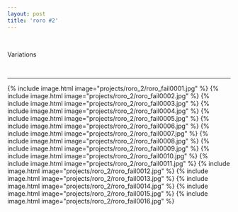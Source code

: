 ```yaml
---
layout: post
title: 'roro #2'
---
```

 <br>

 Variations

 <br>

---
{% include image.html image="projects/roro_2/roro_fail0001.jpg" %}
{% include image.html image="projects/roro_2/roro_fail0002.jpg" %}
{% include image.html image="projects/roro_2/roro_fail0003.jpg" %}
{% include image.html image="projects/roro_2/roro_fail0004.jpg" %}
{% include image.html image="projects/roro_2/roro_fail0005.jpg" %}
{% include image.html image="projects/roro_2/roro_fail0006.jpg" %}
{% include image.html image="projects/roro_2/roro_fail0007.jpg" %}
{% include image.html image="projects/roro_2/roro_fail0008.jpg" %}
{% include image.html image="projects/roro_2/roro_fail0009.jpg" %}
{% include image.html image="projects/roro_2/roro_fail0010.jpg" %}
{% include image.html image="projects/roro_2/roro_fail0011.jpg" %}
{% include image.html image="projects/roro_2/roro_fail0012.jpg" %}
{% include image.html image="projects/roro_2/roro_fail0013.jpg" %}
{% include image.html image="projects/roro_2/roro_fail0014.jpg" %}
{% include image.html image="projects/roro_2/roro_fail0015.jpg" %}
{% include image.html image="projects/roro_2/roro_fail0016.jpg" %}


